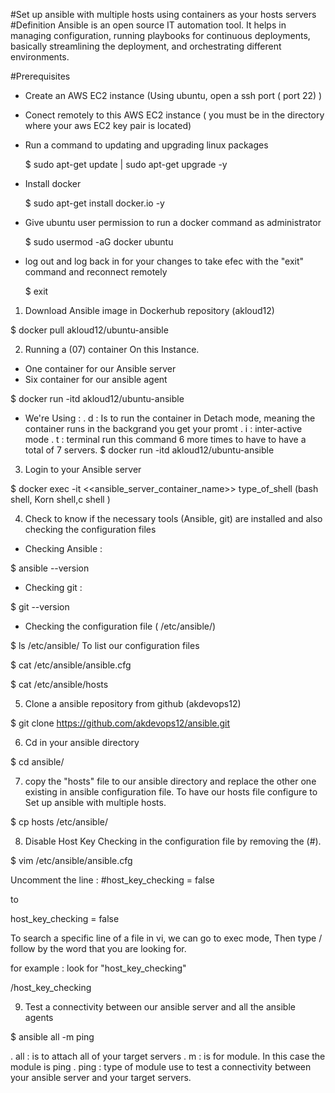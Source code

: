 #Set up ansible with multiple hosts using containers as your hosts servers
#Definition
Ansible is an open source IT automation tool. It helps in managing configuration, running playbooks for continuous deployments, basically streamlining the deployment, and orchestrating different environments.

#Prerequisites

- Create an AWS EC2 instance (Using ubuntu, open a ssh port ( port 22) )
- Conect remotely to this AWS EC2 instance ( you must be in the directory where your aws EC2 key pair is located)
- Run a command to updating and upgrading linux packages

  $ sudo apt-get update | sudo apt-get upgrade -y

- Install docker

  $ sudo apt-get install docker.io -y

- Give ubuntu user permission to run a docker command as administrator

  $ sudo usermod -aG docker ubuntu

- log out and log back in for your changes to take efec with the "exit" command and reconnect remotely

  $ exit

1. Download Ansible image in Dockerhub repository (akloud12)

  $ docker pull akloud12/ubuntu-ansible

2. Running a (07) container On this Instance.

 - One container for our Ansible server
 - Six container for our ansible agent
 
  $ docker run -itd akloud12/ubuntu-ansible

- We're Using : 
 . d : Is to run the container in Detach mode, meaning the container runs in the backgrand you get your promt 
 . i : inter-active mode 
 . t : terminal
run this command 6 more times to have to have a total of 7 servers.
 $ docker run -itd akloud12/ubuntu-ansible

3. Login to your Ansible server

 $ docker exec -it <<ansible_server_container_name>> type_of_shell (bash shell, Korn shell,c shell )

4. Check to know if the necessary tools (Ansible, git) are installed and also checking the configuration files

- Checking Ansible :

 $ ansible --version

- Checking git :

 $ git --version

- Checking the configuration file ( /etc/ansible/)

 $ ls /etc/ansible/
    To list our configuration files

 $ cat /etc/ansible/ansible.cfg

 $ cat /etc/ansible/hosts

5. Clone a ansible repository from github (akdevops12)

 $ git clone https://github.com/akdevops12/ansible.git

6. Cd in your ansible directory

 $ cd ansible/
 
7. copy the "hosts" file to our ansible directory and replace the other one existing in ansible configuration file. To have our hosts file configure to Set up ansible with multiple hosts.

$ cp hosts /etc/ansible/

8. Disable Host Key Checking in the configuration file by removing the (#).

 $ vim /etc/ansible/ansible.cfg

Uncomment the line : 
#host_key_checking = false

to

host_key_checking = false

To search a specific line of a file in vi, we can go to exec mode, Then type / follow by the word that you are looking for.

for example : look for "host_key_checking"

/host_key_checking

9. Test a connectivity between our ansible server and all the ansible agents

 $ ansible all -m ping

 . all : is to attach all of your target servers 
 . m : is for module. In this case the module is ping 
 . ping : type of module use to test a connectivity between your ansible server and your target servers.
